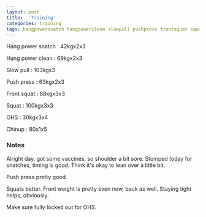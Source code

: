 ```yaml
---
layout: post
title:  'Training'
categories: training
tags: hangpowersnatch hangpowerclean slowpull pushpress frontsquat squat ohs chinup
---
```


Hang power snatch   :   42kgx2x3

Hang power clean    :   69kgx2x3

Slow pull   :   103kgx3

Push press  :   63kgx2x3

Front squat :   88kgx3x3

Squat       :   100kgx3x3

OHS         :   30kgx3x4

Chinup      :   80x1x5

### Notes

Alright day, got some vaccines, so shoulder a bit sore. Stomped today for snatches,
timing is good. Think it's okay to lean over a little bit.

Push press pretty good.

Squats better. Front weight is pretty even now, back as well. Staying tight helps,
obviously.

Make sure fully locked out for OHS.
